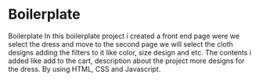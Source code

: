 # Boilerplate
Boilerplate 
In this boilerplate project i created a front end page were we select the dress and move to the second page we will select the cloth designs adding the filters to it like color, size design and etc. The contents i added like add to the cart, description about the project more designs for the dress. By using HTML, CSS and Javascript.
